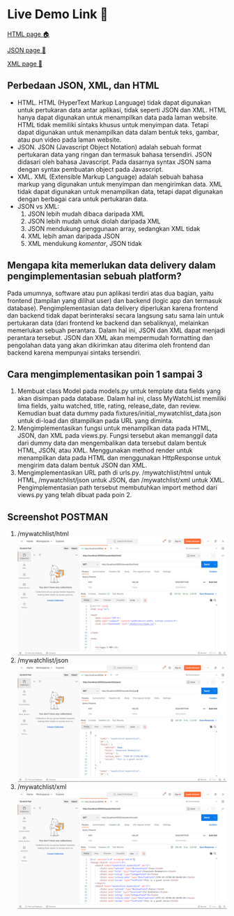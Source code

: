 # Live Demo Link 🚀
[HTML page 🏠](https://iqbal-tugas-2.herokuapp.com/mywatchlist/html/)

[JSON page 📃](https://iqbal-tugas-2.herokuapp.com/mywatchlist/json/)

[XML page 📃](https://iqbal-tugas-2.herokuapp.com/mywatchlist/xml/)


## Perbedaan JSON, XML, dan HTML
- HTML. HTML (HyperText Markup Language) tidak dapat digunakan untuk pertukaran data antar aplikasi, tidak seperti JSON dan XML. HTML hanya dapat digunakan untuk menampilkan data pada laman website. HTML tidak memiliki sintaks khusus untuk menyimpan data. Tetapi dapat digunakan untuk menampilkan data dalam bentuk teks, gambar, atau pun video pada laman website.
- JSON. JSON (Javascript Object Notation) adalah sebuah format pertukaran data yang ringan dan termasuk bahasa tersendiri. JSON didasari oleh bahasa Javascript. Pada dasarnya syntax JSON sama dengan syntax pembuatan object pada Javascript. 
- XML. XML (Extensible Markup Language) adalah sebuah bahasa markup yang digunakan untuk menyimpan dan mengirimkan data. XML tidak dapat digunakan untuk menampilkan data, tetapi dapat digunakan dengan berbagai cara untuk pertukaran data.
- JSON vs XML:
    1. JSON lebih mudah dibaca daripada XML
    2. JSON lebih mudah untuk diolah daripada XML
    3. JSON mendukung penggunaan array, sedangkan XML tidak
    4. XML lebih aman daripada JSON
    5. XML mendukung *komentar*, JSON tidak

## Mengapa kita memerlukan data delivery dalam pengimplementasian sebuah platform?
Pada umumnya, software atau pun aplikasi terdiri atas dua bagian, yaitu frontend (tampilan yang dilihat user) dan backend (logic app dan termasuk database). Pengimplementasian data delivery diperlukan karena frontend dan backend tidak dapat berinteraksi secara langsung satu sama lain untuk pertukaran data (dari frontend ke backend dan sebaliknya), melainkan memerlukan sebuah perantara. Dalam hal ini, JSON dan XML dapat menjadi perantara tersebut. JSON dan XML akan mempermudah formatting dan pengolahan data yang akan dikirimkan atau diterima oleh frontend dan backend karena mempunyai sintaks tersendiri.

## Cara mengimplementasikan poin 1 sampai 3
1. Membuat class Model pada models.py untuk template data fields yang akan disimpan pada database. Dalam hal ini, class MyWatchList memiliki lima fields, yaitu watched, title, rating, release_date, dan review. Kemudian buat data dummy pada fixtures/initial_mywatchlist_data.json untuk di-load dan ditampilkan pada URL yang diminta.
2. Mengimplementasikan fungsi untuk menampilkan data pada HTML, JSON, dan XML pada views.py. Fungsi tersebut akan memanggil data dari dummy data dan mengembalikan data tersebut dalam bentuk HTML, JSON, atau XML. Menggunakan method render untuk menampilkan data pada HTML dan menggunakan HttpResponse untuk mengirim data dalam bentuk JSON dan XML.
3. Mengimplementasikan URL path di urls.py. /mywatchlist/html untuk HTML, /mywatchlist/json untuk JSON, dan /mywatchlist/xml untuk XML. Pengimplementasian path tersebut membutuhkan import method dari views.py yang telah dibuat pada poin 2.

## Screenshot POSTMAN
1. /mywatchlist/html
![alt text](./assets/html.png "html")
2. /mywatchlist/json
![alt text](./assets/json.png "json")
3. /mywatchlist/xml
![alt text](./assets/xml.png "xml")